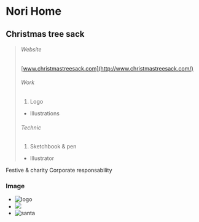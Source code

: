 # Nori Home

## Christmas tree sack

> ###### Website
> [www.christmastreesack.com](http://www.christmastreesack.com/)
> ###### Work
> 1. Logo
> - Illustrations
> ###### Technic
> 1. Sketchbook & pen
> - Illustrator

Festive & charity Corporate responsability

### Image

- ![logo](media/images/nori-logo-alt.png)
- ![](media/images/nori-skecth.jpg)
- ![santa](media/images/nori-perenoel.png)

